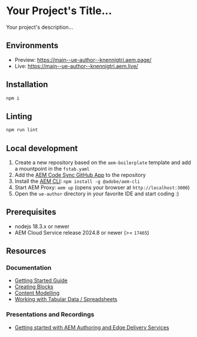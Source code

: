 # Your Project's Title...
Your project's description...

## Environments
- Preview: https://main--ue-author--knennigtri.aem.page/
- Live: https://main--ue-author--knennigtri.aem.live/

## Installation

```sh
npm i
```

## Linting

```sh
npm run lint
```

## Local development

1. Create a new repository based on the `aem-boilerplate` template and add a mountpoint in the `fstab.yaml`
1. Add the [AEM Code Sync GitHub App](https://github.com/apps/aem-code-sync) to the repository
1. Install the [AEM CLI](https://github.com/adobe/helix-cli): `npm install -g @adobe/aem-cli`
1. Start AEM Proxy: `aem up` (opens your browser at `http://localhost:3000`)
1. Open the `ue-author` directory in your favorite IDE and start coding :)

## Prerequisites

- nodejs 18.3.x or newer
- AEM Cloud Service release 2024.8 or newer (>= `17465`)

## Resources

### Documentation
- [Getting Started Guide](https://experienceleague.adobe.com/en/docs/experience-manager-cloud-service/content/edge-delivery/wysiwyg-authoring/edge-dev-getting-started)
- [Creating Blocks](https://experienceleague.adobe.com/en/docs/experience-manager-cloud-service/content/edge-delivery/wysiwyg-authoring/create-block)
- [Content Modelling](https://experienceleague.adobe.com/en/docs/experience-manager-cloud-service/content/edge-delivery/wysiwyg-authoring/content-modeling)
- [Working with Tabular Data / Spreadsheets](https://experienceleague.adobe.com/en/docs/experience-manager-cloud-service/content/edge-delivery/wysiwyg-authoring/tabular-data)

### Presentations and Recordings
- [Getting started with AEM Authoring and Edge Delivery Services](https://experienceleague.adobe.com/en/docs/events/experience-manager-gems-recordings/gems2024/aem-authoring-and-edge-delivery)
